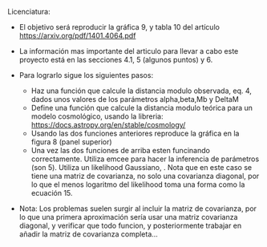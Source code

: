Licenciatura: 
 - El objetivo será reproducir la gráfica 9, y tabla 10 del artículo https://arxiv.org/pdf/1401.4064.pdf
 - La información mas importante del articulo para llevar a cabo este proyecto está en las secciones 4.1, 5 (algunos puntos) y 6.
 - Para lograrlo sigue los siguientes pasos: 
   - Haz una función que calcule la distancia modulo observada, eq. 4, dados unos valores de los parámetros alpha,beta,Mb y DeltaM
   - Define una función que calcule la distancia modulo teórica para un modelo cosmológico, usando la libreria: https://docs.astropy.org/en/stable/cosmology/
   - Usando las dos funciones anteriores reproduce la gráfica en la figura 8 (panel superior) 
   - Una vez las dos funciones de arriba esten funcinando correctamente. Utiliza emcee para hacer la inferencia de parámetros (son 5). Utiliza un likelihood Gaussiano, 
 . Nota que en este caso se tiene una matriz de covarianza, no solo una covarianza diagonal, por lo que el menos logaritmo del likelihood toma una forma como la ecuación 15.  
 
- Nota: Los problemas suelen surgir al incluir la matriz de covarianza, por lo que una primera aproximación sería usar una matriz covarianza diagonal, y verificar que todo 
funcion, y posteriormente trabajar en añadir la matriz de covarianza completa...
